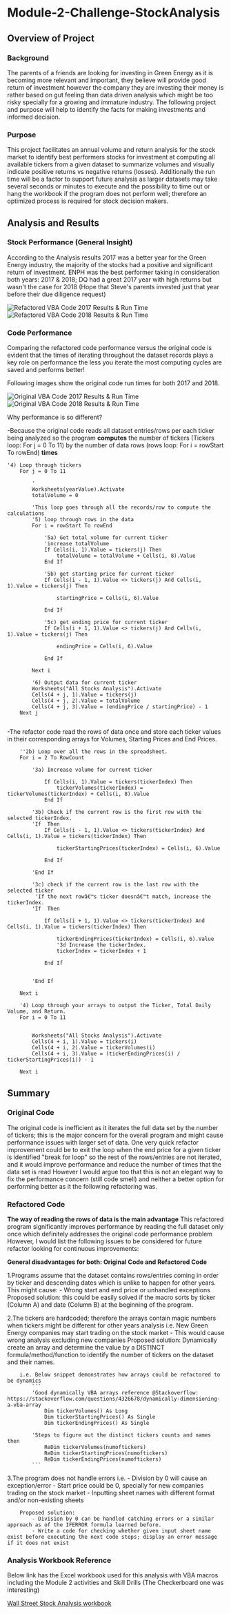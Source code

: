 # Module-2-Challenge-StockAnalysis

## Overview of Project
### Background
The parents of a friends are looking for investing in Green Energy as it is becoming more relevant and important, they believe will provide good return of investment however the company they are investing their money is rather based on gut feeling than data driven analysis which might be too risky specially for a growing and immature industry. 
The following project and purpose will help to identify the facts for making investments and informed decision. 

### Purpose

This project facilitates an annual volume and return analysis for the stock market to identify best performers stocks for investment at computing all available tickers from a given dataset to summarize volumes and visually indicate positive returns vs negative returns (losses).
Additionally the run time will be a factor to support future analysis as larger datasets may take several seconds or minutes to execute and the possibility to time out or  hang the workbook if the program does not perform well; therefore an optimized process is required for stock decision makers. 

## Analysis and Results

### Stock Performance (General Insight) 

According to the Analysis results 2017 was a better year for the Green Energy industry, the majority of the stocks had a positive and significant return of investment.
ENPH was the best performer taking in consideration both years: 2017 & 2018; DQ had a great 2017 year with high returns but wasn't the case for 2018 (Hope that Steve's parents invested just that year before their due diligence request)

![Refactored VBA Code 2017 Results & Run Time](https://github.com/Mejikano/Module-2-Challenge-StockAnalysis/blob/main/Resources/VBA_Challenge_2017.PNG)
![Refactored VBA Code 2018 Results & Run Time](https://github.com/Mejikano/Module-2-Challenge-StockAnalysis/blob/main/Resources/VBA_Challenge_2018.PNG)

### Code Performance
Comparing the refactored code performance versus the original code is evident that the times of iterating throughout the dataset records plays a key role on performance the less you iterate the most computing cycles are saved and performs better!

Following images show the original code run times for both 2017 and 2018. 

![Original VBA Code 2017 Results & Run Time](https://github.com/Mejikano/Module-2-Challenge-StockAnalysis/blob/main/Resources/Original_AllStockCode_2017.PNG)
![Original VBA Code 2018 Results & Run Time](https://github.com/Mejikano/Module-2-Challenge-StockAnalysis/blob/main/Resources/Original_AllStockCode_2018.PNG)

Why performance is so different?

-Because the original code reads all dataset entries/rows per each ticker being analyzed so the program **computes** the number of tickers (Tickers loop: For j = 0 To 11) by the number of data rows (rows loop:  For i = rowStart To rowEnd) **times**

```
'4) Loop through tickers
    For j = 0 To 11
    
        '
        Worksheets(yearValue).Activate
        totalVolume = 0
        
        'This loop goes through all the records/row to compute the calculations
        '5) loop through rows in the data
        For i = rowStart To rowEnd
        
            '5a) Get total volume for current ticker
            'increase totalVolume
            If Cells(i, 1).Value = tickers(j) Then
                totalVolume = totalVolume + Cells(i, 8).Value
            End If
            
            '5b) get starting price for current ticker
            If Cells(i - 1, 1).Value <> tickers(j) And Cells(i, 1).Value = tickers(j) Then
    
                startingPrice = Cells(i, 6).Value
    
            End If
            
            '5c) get ending price for current ticker
            If Cells(i + 1, 1).Value <> tickers(j) And Cells(i, 1).Value = tickers(j) Then
    
                endingPrice = Cells(i, 6).Value
    
            End If

        Next i
        
        '6) Output data for current ticker
        Worksheets("All Stocks Analysis").Activate
        Cells(4 + j, 1).Value = tickers(j)
        Cells(4 + j, 2).Value = totalVolume
        Cells(4 + j, 3).Value = (endingPrice / startingPrice) - 1        
    Next j
	
```
-The refactor code read the rows of data once and store each ticker values in their corresponding arrays for Volumes, Starting Prices and End Prices.

```
    ''2b) Loop over all the rows in the spreadsheet.
    For i = 2 To RowCount
    
        '3a) Increase volume for current ticker
        
            If Cells(i, 1).Value = tickers(tickerIndex) Then
                tickerVolumes(tickerIndex) = tickerVolumes(tickerIndex) + Cells(i, 8).Value
            End If
            
        '3b) Check if the current row is the first row with the selected tickerIndex.
        'If  Then
            If Cells(i - 1, 1).Value <> tickers(tickerIndex) And Cells(i, 1).Value = tickers(tickerIndex) Then
    
                tickerStartingPrices(tickerIndex) = Cells(i, 6).Value
    
            End If
            
        'End If
        
        '3c) check if the current row is the last row with the selected ticker
         'If the next rowâ€™s ticker doesnâ€™t match, increase the tickerIndex.
        'If  Then
            
            If Cells(i + 1, 1).Value <> tickers(tickerIndex) And Cells(i, 1).Value = tickers(tickerIndex) Then
    
                tickerEndingPrices(tickerIndex) = Cells(i, 6).Value
                '3d Increase the tickerIndex.
                tickerIndex = tickerIndex + 1
                
            End If

    
        'End If
    
    Next i
    
    '4) Loop through your arrays to output the Ticker, Total Daily Volume, and Return.
    For i = 0 To 11
        
        
        Worksheets("All Stocks Analysis").Activate
        Cells(4 + i, 1).Value = tickers(i)
        Cells(4 + i, 2).Value = tickerVolumes(i)
        Cells(4 + i, 3).Value = (tickerEndingPrices(i) / tickerStartingPrices(i)) - 1
        
    Next i

```



## Summary

### Original Code
The original code is inefficient as it iterates the full data set by the number of tickers; this is the major concern for the overall program and might cause performance issues with larger set of data.
One very quick refactor improvement could be to exit the loop when the end price for a given ticker is identified "break for loop" so the rest of the rows/entries are not iterated, and it would improve performance and reduce the number of times that the data set is read 
However I would argue too that this is not an elegant way to fix the performance concern (still code smell) and neither a better option for performing better as it the following refactoring was.   

### Refactored Code

**The way of reading the rows of data is the main advantage**
This refactored program significantly improves performance by reading the full dataset only once which definitely addresses the original code performance problem
However, I would list the following issues to be considered for future refactor looking for continuous  improvements:

**General disadvantages for both: Original Code and Refactored Code**

1.Programs assume that the dataset contains rows/entries coming in order by ticker and descending dates which is unlike to happen for other years. This might cause:
		- Wrong start and end price or unhandled exceptions
		Proposed solution: this could be easily solved if the macro sorts by ticker (Column A) and date (Column B) at the beginning  of the program.
		
2.The tickers are hardcoded; therefore the arrays contain magic numbers when tickers might be different for other years analysis i.e. New Green Energy companies may start trading on the stock market
		- This would cause wrong analysis excluding new companies 
		Proposed solution: Dynamically create an array and determine the value by a DISTINCT formula/method/function to identify the number of tickers on the dataset and their names.
	
		i.e. Below snippet demonstrates how arrays could be refactored to be dynamics
			```
			'Good dynamically VBA arrays reference @Stackoverflow: https://stackoverflow.com/questions/4326678/dynamically-dimensioning-a-vba-array
			    Dim tickerVolumes() As Long
				Dim tickerStartingPrices() As Single
				Dim tickerEndingPrices() As Single
				
			'Steps to figure out the distinct tickers counts and names then 
				ReDim tickerVolumes(numoftickers)
				ReDim tickerStartingPrices(numoftickers)
				ReDim tickerEndingPrices(numoftickers)
			```

3.The program does not handle errors i.e.
		- Division by 0 will cause an exception/error - Start price could be 0, specially for new companies trading on the stock market
		- Inputting sheet names with different format and/or non-existing sheets 
	
		Proposed solution: 
			- Division by 0 can be handled catching errors or a similar approach as of the IFERROR formula learned before.
			- Write a code for checking whether given input sheet name exist before executing the next code steps; display an error message if it does not exist
	


### Analysis Workbook Reference
Below link has the Excel workbook used for this analysis with VBA macros including the Module 2 activities and Skill Drills (The Checkerboard one was interesting)

[Wall Street Stock Analysis workbook](https://github.com/Mejikano/Module-2-Challenge-StockAnalysis/blob/main/VBA_Challenge.xlsm)

